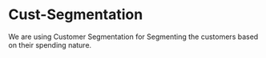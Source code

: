 # Cust-Segmentation
 We are using Customer Segmentation for Segmenting the customers based on their spending nature.
